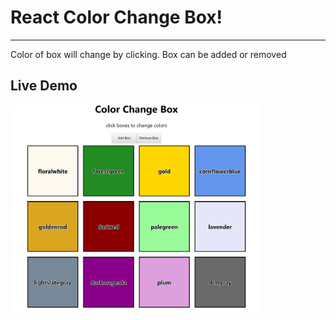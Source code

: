 # React Color Change Box!
----------------------

Color of box will change by clicking. Box can be added or removed

## Live Demo

<a href="https://hyosunko.github.io/colorchange/">
<img src="https://github.com/hyosunko/hyosunko.github.io/blob/master/img/colorchange.PNG" width="400"></a>
